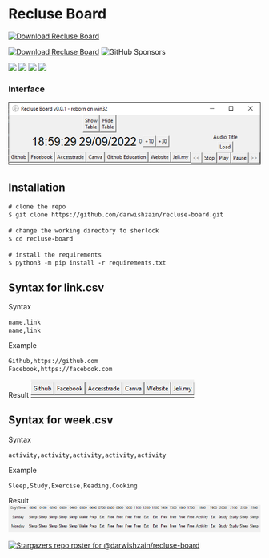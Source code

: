 # Recluse Board
[![Download Recluse Board](https://a.fsdn.com/con/app/sf-download-button)](https://sourceforge.net/projects/recluseboard/files/latest/download)

[![Download Recluse Board](https://img.shields.io/sourceforge/dm/recluseboard.svg)](https://sourceforge.net/projects/recluseboard/files/latest/download) ![GitHub Sponsors](https://img.shields.io/github/sponsors/darwishzain)

![](https://img.shields.io/badge/Code-Python3.9.x-informational?style=flat&logo=python&logoColor=white&color=2bbc8a) ![](https://img.shields.io/badge/Tools-Tkinter-informational?style=flat&logoColor=white) ![](https://img.shields.io/badge/Tools-Pygame-informational?style=flat&logoColor=white) ![](https://img.shields.io/badge/Tools-CSV-informational?style=flat&logoColor=white)
### Interface
![](images/v0.0.1.png)

## Installation

```console
# clone the repo
$ git clone https://github.com/darwishzain/recluse-board.git

# change the working directory to sherlock
$ cd recluse-board

# install the requirements
$ python3 -m pip install -r requirements.txt
```

## Syntax for link.csv
Syntax
```
name,link
name,link
```
Example
```
Github,https://github.com
Facebook,https://facebook.com
```
Result
![](images/linkcsv.png)

## Syntax for week.csv
Syntax
```
activity,activity,activity,activity,activity
```
Example
```
Sleep,Study,Exercise,Reading,Cooking
```
Result
![](images/weekcsv.png)


[![Stargazers repo roster for @darwishzain/recluse-board](https://reporoster.com/stars/dark/darwishzain/recluse-board)](https://github.com/darwishzain/recluse-board/stargazers)
